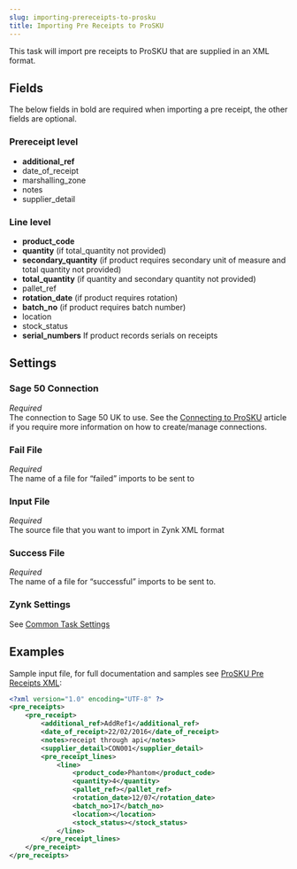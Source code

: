 ```yaml
---
slug: importing-prereceipts-to-prosku
title: Importing Pre Receipts to ProSKU
---
```

This task will import pre receipts to ProSKU that are supplied in an XML format. 

## Fields
The below fields in bold are required when importing a pre receipt, the other fields are optional.

### Prereceipt level

* __additional_ref__
* date_of_receipt
* marshalling_zone
* notes
* supplier_detail

### Line level

* __product_code__
* __quantity__  (if total_quantity not provided)
* __secondary_quantity__ (if product requires secondary unit of measure and total quantity not provided)
* __total_quantity__  (if quantity and secondary quantity not provided)
* pallet_ref
* __rotation_date__  (if product requires rotation)
* __batch_no__  (if product requires batch number)
* location
* stock_status
* __serial_numbers__ If product records serials on receipts

## Settings
### Sage 50 Connection
_Required_  
The connection to Sage 50 UK to use.  See the [Connecting to ProSKU](connecting-to-prosku) article if you require more information on how to create/manage connections.

### Fail File
_Required_  
The name of a file for “failed” imports to be sent to   

### Input File
_Required_  
The source file that you want to import in Zynk XML format   

### Success File
_Required_  
The name of a file for “successful” imports to be sent to. 

### Zynk Settings
See [Common Task Settings](common-task-settings)

## Examples
Sample input file, for full documentation and samples see [ProSKU Pre Receipts XML](prosku-pre-receipts-xml):  

```xml
<?xml version="1.0" encoding="UTF-8" ?>
<pre_receipts>
    <pre_receipt>
        <additional_ref>AddRef1</additional_ref>
        <date_of_receipt>22/02/2016</date_of_receipt>
        <notes>receipt through api</notes>
        <supplier_detail>CON001</supplier_detail>
        <pre_receipt_lines>
            <line>
                <product_code>Phantom</product_code>
                <quantity>4</quantity>
                <pallet_ref></pallet_ref>
                <rotation_date>12/07</rotation_date>
                <batch_no>17</batch_no>
                <location></location>
                <stock_status></stock_status>
            </line>
        </pre_receipt_lines>
    </pre_receipt>
</pre_receipts>
```
